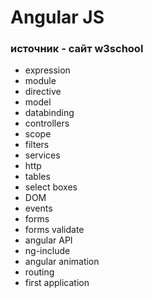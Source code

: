 # Angular JS

### источник - сайт w3school

+ expression
+ module
+ directive
+ model
+ databinding
+ controllers
+ scope
+ filters
+ services
+ http
+ tables
+ select boxes
+ DOM
+ events
+ forms
+ forms validate
+ angular API
+ ng-include
+ angular animation
+ routing
+ first application